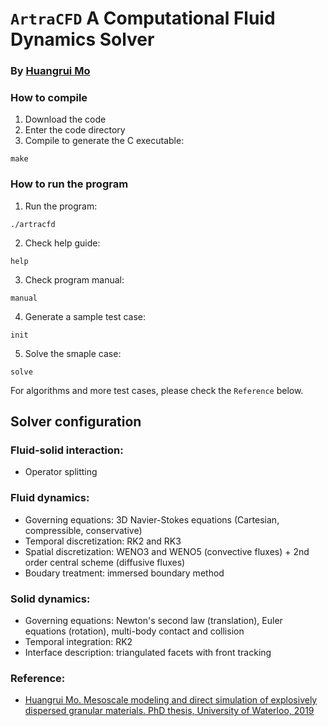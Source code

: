 # `ArtraCFD` A Computational Fluid Dynamics Solver

### By [Huangrui Mo](https://orcid.org/0000-0001-8279-6329)

### How to compile

1. Download the code
2. Enter the code directory
3. Compile to generate the C executable:
```
make
```

### How to run the program

1. Run the program:
```
./artracfd
```
2. Check help guide: 
```
help
```
3. Check program manual:
```
manual
```
4. Generate a sample test case:
```
init
```
5. Solve the smaple case:
```
solve
```

For algorithms and more test cases, please check the `Reference` below.

## Solver configuration

### Fluid-solid interaction:

* Operator splitting

### Fluid dynamics:

* Governing equations: 3D Navier-Stokes equations (Cartesian, compressible, conservative)
* Temporal discretization: RK2 and RK3
* Spatial discretization: WENO3 and WENO5 (convective fluxes) + 2nd order central scheme (diffusive fluxes)
* Boudary treatment: immersed boundary method

### Solid dynamics:

* Governing equations: Newton's second law (translation), Euler equations (rotation), multi-body contact and collision
* Temporal integration: RK2
* Interface description: triangulated facets with front tracking

### Reference:

* [Huangrui Mo. Mesoscale modeling and direct simulation of explosively dispersed granular materials. PhD thesis, University of Waterloo, 2019](https://uwspace.uwaterloo.ca/handle/10012/14335)
